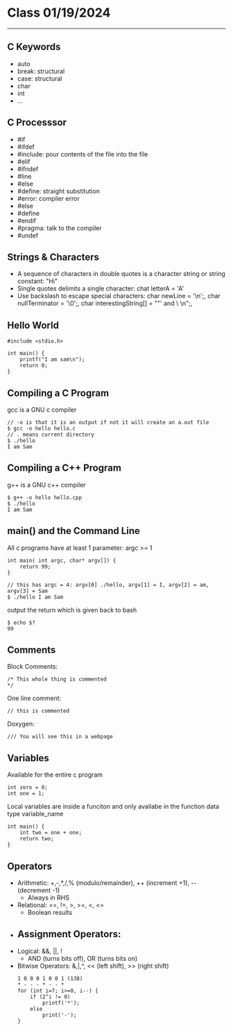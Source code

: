# Class 01/19/2024
---
## C Keywords
* auto
* break: structural
* case: structural
* char
* int
* ...

## C Processsor
* #if
* #ifdef
* #include: pour contents of the file into the file
* #elif
* #ifndef
* #line
* #else
* #define: straight substitution
* #error: compiler error
* #else
* #define
* #endif
* #pragma: talk to the compiler
* #undef

## Strings & Characters
* A sequence of characters in double quotes is a character string or string constant: "Hi"
* Single quotes delimits a single character: chat letterA = 'A'
* Use backslash to escape special characters: char newLine = '\n';, char nullTerminator = '\0';, char interestingString[] = "\"\' and \\ \n";, 

## Hello World
```
#include <stdio.h>

int main() {
    printf("I am sam\n");
    return 0;
}
```
## Compiling a C Program
gcc is a GNU c compiler
```
// -o is that it is an output if not it will create an a.out file
$ gcc -o hello hello.c
// . means current directory
$ ./hello
I am Sam
```

## Compiling a C++ Program
g++ is a GNU c++ compiler
```
$ g++ -o hello hello.cpp
$ ./hello
I am Sam
```

## main() and the Command Line
All c programs have at least 1 parameter: argc >= 1

```
int main( int argc, char* argv[]) {
    return 99;
}
```
```
// this has argc = 4: argv[0] ./hello, argv[1] = I, argv[2] = am, argv[3] = Sam
$ ./hello I am Sam
```
output the return which is given back to bash
```
$ echo $?
99
```

## Comments
Block Comments:
```
/* This whole thing is commented
*/
```

One line comment:
```
// this is commented
```

Doxygen:
```
/// You will see this in a webpage
```

## Variables
Available for the entire c program
```
int zero = 0;
int one = 1;
```

Local variables are inside a funciton and only availabe in the function
data type variable_name
```
int main() {
    int two = one + one;
    return two;
}
```

## Operators
* Arithmetic: +,-,*,/,% (modulo/remainder), ++ (increment +1), -- (decrement -1)
    - Always in RHS
* Relational: ==, !=, >, >=, <, <=
    - Boolean results
* Assignment Operators:
    - 
* Logical: &&, ||, !
    - AND (turns bits off), OR (turns bits on)
* Bitwise Operators: &,|,^, << (left shift), >> (right shift)
    ```
    1 0 0 0 1 0 0 1 (138)
    * - - - * - - *
    for (int i=7; i>=0, i--) {
        if (2^i != 0)
            printf('*');
        else
            print('-');
    }
    ```




































